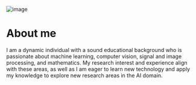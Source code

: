 ![image](https://github.com/user-attachments/assets/4c0d07d8-991e-4f04-9f23-8ec7a5d77704)

# About me 
I am a dynamic individual with a sound educational background who is passionate about machine learning, computer vision, signal and image processing, and mathematics. My research interest and experience align with these areas, as well as I am eager to learn new technology and apply my knowledge to explore new research areas in the AI domain.

